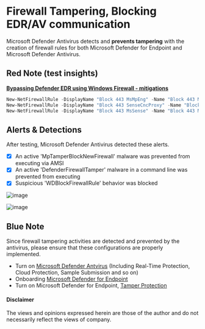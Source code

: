 # Firewall Tampering, Blocking EDR/AV communication
Microsoft Defender Antivirus detects and **prevents tampering** with the creation of firewall rules for both Microsoft Defender for Endpoint and Microsoft Defender Antivirus.

## Red Note (test insights)
**[Bypassing Defender EDR using Windows Firewall - mitigations](https://write-verbose.com/2022/05/31/EDRBypass/)**
```Powershell
New-NetFirewallRule -DisplayName "Block 443 MsMpEng" -Name "Block 443 MsMpEng" -Direction Outbound -Service WinDefend -Enabled True -RemotePort 443 -Protocol TCP -Action Block
New-NetFirewallRule -DisplayName "Block 443 SenseCncProxy" -Name "Block 443 SenseCncProxy" -Direction Outbound -Program "%ProgramFiles%\Windows Defender Advanced Threat Protection\SenseCncProxy.exe" -RemotePort 443 -Protocol TCP -Action Block
New-NetFirewallRule -DisplayName "Block 443 MsSense" -Name "Block 443 MsSense" -Direction Outbound -Program "%ProgramFiles%\Windows Defender Advanced Threat Protection\MsSense.exe" -RemotePort 443 -Protocol TCP -Action Block
```


## Alerts & Detections
After testing, Microsoft Defender Antivirus detected these alerts.

- [x] An active 'MpTamperBlockNewFirewall' malware was prevented from executing via AMSI
- [x] An active 'DefenderFirewallTamper' malware in a command line was prevented from executing
- [x] Suspicious 'WDBlockFirewallRule' behavior was blocked

![image](https://github.com/LearningKijo/ResearchDev/assets/120234772/7d86f078-852b-482b-bd4d-51c4b79c467d)

![image](https://github.com/LearningKijo/ResearchDev/assets/120234772/1dd25ae9-0f60-4391-93a1-a5b3b1bc3118)

## Blue Note
Since firewall tampering activities are detected and prevented by the antivirus, please ensure that these configurations are properly implemented.
- Turn on [Microsoft Defender Antvirus](https://learn.microsoft.com/en-us/microsoft-365/security/defender-endpoint/next-generation-protection?view=o365-worldwide) (Including Real-Time Protection, Cloud Protection, Sample Submission and so on)
- Onboarding [Microsoft Defender for Endpoint](https://learn.microsoft.com/en-us/microsoft-365/security/defender-endpoint/microsoft-defender-endpoint?view=o365-worldwide)
- Turn on Microsoft Defender for Endpoint, [Tamper Protection](https://learn.microsoft.com/en-us/microsoft-365/security/defender-endpoint/prevent-changes-to-security-settings-with-tamper-protection?view=o365-worldwide&ocid=magicti_ta_learndoc)

#### Disclaimer
The views and opinions expressed herein are those of the author and do not necessarily reflect the views of company.
